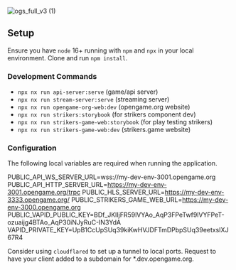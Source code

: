 ![ogs_full_v3 (1)](https://github.com/open-game-collective/open-game-system/assets/718391/7782195d-3c2a-438f-a2cc-c4af7a320025)

## Setup

Ensure you have `node` 16+ running with `npm` and `npx` in your local environment. Clone and run `npm install`.

### Development Commands

- `npx nx run api-server:serve` (game/api server)
- `npx nx run stream-server:serve` (streaming server)
- `npx nx run opengame-org-web:dev` (opengame.org website)
- `npx nx run strikers:storybook` (for strikers component dev)
- `npx nx run strikers-game-web:storybook` (for play testing strikers)
- `npx nx run strikers-game-web:dev` (strikers.game website)

### Configuration

The following local variables are required when running the application.

PUBLIC_API_WS_SERVER_URL=wss://my-dev-env-3001.opengame.org
PUBLIC_API_HTTP_SERVER_URL=https://my-dev-env-3001.opengame.org/trpc
PUBLIC_HLS_SERVER_URL=https://my-dev-env-3333.opengame.org/
PUBLIC_STRIKERS_GAME_WEB_URL=https://my-dev-env-3000.opengame.org
PUBLIC_VAPID_PUBLIC_KEY=BDf_JKlIjFR59lVYAo_AqP3FPeTwf9lVYFPeT-ozuaijg4BTAo_AqP30iNJyRuC-IN3YdA
VAPID_PRIVATE_KEY=UpB1CcUpSUq39kiKwHVJDFTmDPbpSUq39eetxsIXJ67R4

Consider using `cloudflared` to set up a tunnel to local ports. Request to have your client added to a subdomain for *.dev.opengame.org.
